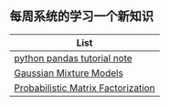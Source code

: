 ## 每周系统的学习一个新知识

|List|
|------------------------------------------------------------|
|[python pandas tutorial note](./Note/pandastutorial.md)                     |
|[Gaussian Mixture Models](./Note/gmm.md)                          |
|[Probabilistic Matrix Factorization](https://people.eecs.berkeley.edu/~tinghuiz/papers/sdm12_kpmf.pdf)|
